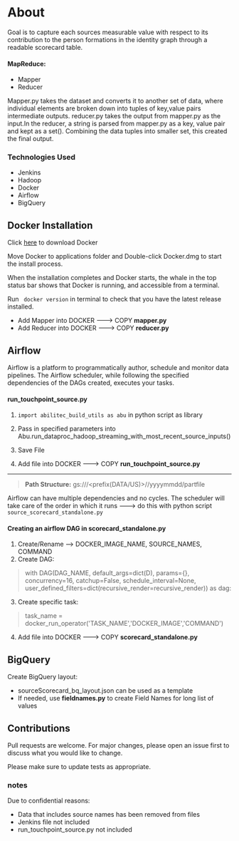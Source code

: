 # About

Goal is to capture each sources measurable value with respect to its contribution to the person formations in the identity graph through a readable scorecard table.


#### MapReduce: 
- Mapper
- Reducer

Mapper.py takes the dataset and converts it to another set of data, where individual elements are broken down into tuples of key,value pairs intermediate outputs. reducer.py takes the output from mapper.py as the input.In the reducer, a string is parsed from mapper.py as a key, value pair and kept as a set(). Combining the data tuples into smaller set, this created the final output. 

### Technologies Used
- Jenkins
- Hadoop
- Docker
- Airflow
- BigQuery
 

## Docker Installation

Click [here](https://hub.docker.com/editions/community/docker-ce-desktop-mac) to download Docker

Move Docker to applications folder and Double-click Docker.dmg to start the install process.

When the installation completes and Docker starts, the whale in the top status bar shows that Docker is running, and accessible from a terminal.

Run ``` docker version``` in terminal to check that you have the latest release installed.

- Add Mapper into DOCKER ---> COPY **mapper.py**
- Add Reducer into DOCKER ---> COPY **reducer.py**

## Airflow

Airflow is a platform to programmatically author, schedule and monitor data pipelines. The Airflow scheduler, while following the specified dependencies of the DAGs created, executes your tasks. 

#### run_touchpoint_source.py

1) ```import abilitec_build_utils as abu``` in python script as library

2) Pass in specified parameters into
Abu.run_dataproc_hadoop_streaming_with_most_recent_source_inputs()

3) Save File
4) Add file into DOCKER ---> COPY **run_touchpoint_source.py**
---

> **Path Structure:** gs://<bucket>/<prefix(DATA/US)>/<unique dataset name>/yyyymmdd/partfile


Airflow can have multiple dependencies and no cycles. The scheduler will take care of the order in which it runs --->  do this with python script ```source_scorecard_standalone.py```

#### Creating an airflow DAG in scorecard_standalone.py

1) Create/Rename --> DOCKER_IMAGE_NAME, SOURCE_NAMES, COMMAND
2) Create DAG:

> with DAG(DAG_NAME, default_args=dict(D), params={}, concurrency=16, catchup=False, schedule_interval=None, user_defined_filters=dict(recursive_render=recursive_render)) as dag:

3) Create specific task:
> task_name = docker_run_operator('TASK_NAME','DOCKER_IMAGE','COMMAND')

4) Add file into DOCKER ---> COPY **scorecard_standalone.py**


## BigQuery

Create BigQuery layout:
- sourceScorecard_bq_layout.json can be used as a template
- If needed, use **fieldnames.py** to create Field Names for long list of values



## Contributions
Pull requests are welcome. For major changes, please open an issue first to discuss what you would like to change.

Please make sure to update tests as appropriate.

### notes
Due to confidential reasons:
- Data that includes source names has been removed from files
- Jenkins file not included
- run_touchpoint_source.py not included
